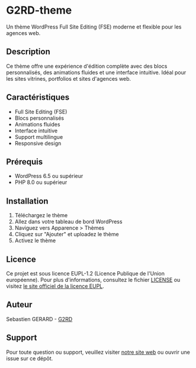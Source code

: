 # G2RD-theme

Un thème WordPress Full Site Editing (FSE) moderne et flexible pour les agences web.

## Description

Ce thème offre une expérience d'édition complète avec des blocs personnalisés, des animations fluides et une interface intuitive. Idéal pour les sites vitrines, portfolios et sites d'agences web.

## Caractéristiques

- Full Site Editing (FSE)
- Blocs personnalisés
- Animations fluides
- Interface intuitive
- Support multilingue
- Responsive design

## Prérequis

- WordPress 6.5 ou supérieur
- PHP 8.0 ou supérieur

## Installation

1. Téléchargez le thème
2. Allez dans votre tableau de bord WordPress
3. Naviguez vers Apparence > Thèmes
4. Cliquez sur "Ajouter" et uploadez le thème
5. Activez le thème

## Licence

Ce projet est sous licence EUPL-1.2 (Licence Publique de l'Union européenne). Pour plus d'informations, consultez le fichier [LICENSE](LICENSE) ou visitez [le site officiel de la licence EUPL](https://joinup.ec.europa.eu/collection/eupl/eupl-text-eupl-12).

## Auteur

Sebastien GERARD - [G2RD](https://g2rd.fr)

## Support

Pour toute question ou support, veuillez visiter [notre site web](https://g2rd.fr) ou ouvrir une issue sur ce dépôt.
